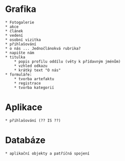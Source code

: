 # Grafika
	* Fotogalerie
	* akce
	* článek
	* vedení
	* osobní vizitka
	* přihlašování
	* o nás ... Jednočlánokvá rubrika?
	* napište nám
	* titulka
		* popis profilu oddílu (věty k přídavným jménům)
		* vzhled odkazu
		* krátký text "O nás"
	* formuláře:
		* tvorba artefaktu
		* registrace
		* tvorba kategorií

# Aplikace

	* přihlašování (?? IS ??)
	
# Databáze
    * aplikační objekty a patříčná spojení

